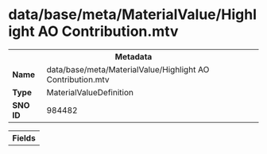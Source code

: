 <h1>data/base/meta/MaterialValue/Highlight AO Contribution.mtv</h1><table><tr><th colspan="100%">Metadata</th></tr><tr><td><b>Name</b></td><td>data/base/meta/MaterialValue/Highlight AO Contribution.mtv</td></tr><tr><td><b>Type</b></td><td>MaterialValueDefinition</td></tr><tr><td><b>SNO ID</b></td><td>984482</td></tr></table>

<table><tr><th colspan="100%">Fields</th></tr></table>


